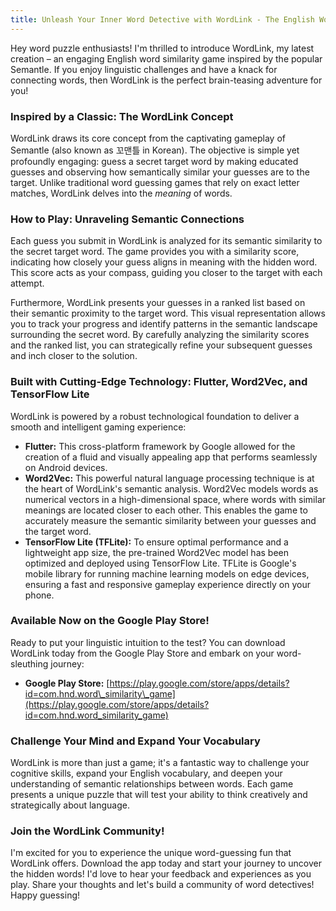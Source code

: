 ```yaml
---
title: Unleash Your Inner Word Detective with WordLink - The English Word Similarity Game!
---
```


Hey word puzzle enthusiasts! I'm thrilled to introduce WordLink, my latest creation – an engaging English word similarity game inspired by the popular Semantle. If you enjoy linguistic challenges and have a knack for connecting words, then WordLink is the perfect brain-teasing adventure for you!

### Inspired by a Classic: The WordLink Concept

WordLink draws its core concept from the captivating gameplay of Semantle (also known as 꼬맨틀 in Korean). The objective is simple yet profoundly engaging: guess a secret target word by making educated guesses and observing how semantically similar your guesses are to the target. Unlike traditional word guessing games that rely on exact letter matches, WordLink delves into the *meaning* of words.

### How to Play: Unraveling Semantic Connections

Each guess you submit in WordLink is analyzed for its semantic similarity to the secret target word. The game provides you with a similarity score, indicating how closely your guess aligns in meaning with the hidden word. This score acts as your compass, guiding you closer to the target with each attempt.

Furthermore, WordLink presents your guesses in a ranked list based on their semantic proximity to the target word. This visual representation allows you to track your progress and identify patterns in the semantic landscape surrounding the secret word. By carefully analyzing the similarity scores and the ranked list, you can strategically refine your subsequent guesses and inch closer to the solution.

### Built with Cutting-Edge Technology: Flutter, Word2Vec, and TensorFlow Lite

WordLink is powered by a robust technological foundation to deliver a smooth and intelligent gaming experience:

* **Flutter:** This cross-platform framework by Google allowed for the creation of a fluid and visually appealing app that performs seamlessly on Android devices.
* **Word2Vec:** This powerful natural language processing technique is at the heart of WordLink's semantic analysis. Word2Vec models words as numerical vectors in a high-dimensional space, where words with similar meanings are located closer to each other. This enables the game to accurately measure the semantic similarity between your guesses and the target word.
* **TensorFlow Lite (TFLite):** To ensure optimal performance and a lightweight app size, the pre-trained Word2Vec model has been optimized and deployed using TensorFlow Lite. TFLite is Google's mobile library for running machine learning models on edge devices, ensuring a fast and responsive gameplay experience directly on your phone.

### Available Now on the Google Play Store!

Ready to put your linguistic intuition to the test? You can download WordLink today from the Google Play Store and embark on your word-sleuthing journey:

* **Google Play Store:** [https://play.google.com/store/apps/details?id=com.hnd.word\_similarity\_game](https://play.google.com/store/apps/details?id=com.hnd.word_similarity_game)

### Challenge Your Mind and Expand Your Vocabulary

WordLink is more than just a game; it's a fantastic way to challenge your cognitive skills, expand your English vocabulary, and deepen your understanding of semantic relationships between words. Each game presents a unique puzzle that will test your ability to think creatively and strategically about language.

### Join the WordLink Community!

I'm excited for you to experience the unique word-guessing fun that WordLink offers. Download the app today and start your journey to uncover the hidden words! I'd love to hear your feedback and experiences as you play. Share your thoughts and let's build a community of word detectives! Happy guessing!